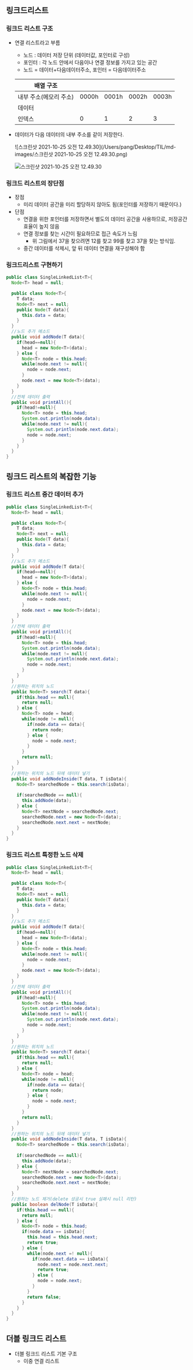 ## 링크드리스트

### 링크드 리스트 구조

* 연결 리스트라고 부름

  * 노드 : 데이터 저장 단위 (데이터값, 포인터로 구성)
  * 포인터 : 각 노드 안에서 다음이나 연결 정보를 가지고 있는 공간
  * 노드 = 데이터+다음데이터주소, 포인터 = 다음데이터주소

  | 배열 구조              |       |       |       |       |
  | ---------------------- | ----- | ----- | ----- | ----- |
  | 내부 주소(메모리 주소) | 0000h | 0001h | 0002h | 0003h |
  | 데이터                 |       |       |       |       |
  | 인덱스                 | 0     | 1     | 2     | 3     |

* 데이터가 다음 데이터의 내부 주소를 같이 저장한다.

  ![스크린샷 2021-10-25 오전 12.49.30](/Users/pang/Desktop/TIL/md-images/스크린샷 2021-10-25 오전 12.49.30.png)
  
  ![스크린샷 2021-10-25 오전 12.49.30](../md-images/%EC%8A%A4%ED%81%AC%EB%A6%B0%EC%83%B7%202021-10-25%20%EC%98%A4%EC%A0%84%2012.49.30.png)

### 링크드 리스트의 장단점

* 장점
  * 미리 데이터 공간을 미리 할당하지 않아도 됨(포인터를 저장하기 때문이다.)
* 단점
  * 연결을 위한 포인터를 저장하면서 별도의 데이터 공간을 사용하므로, 저장공간 효율이 높지 않음
  * 연결 정보를 찾는 시간이 필요하므로 접근 속도가 느림
    * 위 그림에서 37을 찾으려면 12를 찾고 99를 찾고 37을 찾는 방식임.
  * 중간 데이터를 삭제시, 앞 뒤 데이터 연결을 재구성해야 함

### 링크드리스트 구현하기

~~~java
public class SingleLinkedList<T>{
  Node<T> head = null;

  public class Node<T>{
    T data;
    Node<T> next = null;
    public Node(T data){
      this.data = data;
    }
  }
  //노드 추가 메소드
  public void addNode(T data){
    if(head==null){
      head = new Node<T>(data);
    } else {
      Node<T> node = this.head;
      while(node.next != null){
        node = node.next;
      }
      node.next = new Node<T>(data);
    }
  }
  //전체 데이터 출력
  public void printAll(){
    if(head!=null){
      Node<T> node = this.head;
      System.out.println(node.data);
      while(node.next != null){
        System.out.println(node.next.data);
        node = node.next;
      }
    }
  }
}
~~~



## 링크드 리스트의 복잡한 기능

### 링크드 리스트 중간 데이터 추가

~~~java
public class SingleLinkedList<T>{
  Node<T> head = null;

  public class Node<T>{
    T data;
    Node<T> next = null;
    public Node(T data){
      this.data = data;
    }
  }
  //노드 추가 메소드
  public void addNode(T data){
    if(head==null){
      head = new Node<T>(data);
    } else {
      Node<T> node = this.head;
      while(node.next != null){
        node = node.next;
      }
      node.next = new Node<T>(data);
    }
  }
  //전체 데이터 출력
  public void printAll(){
    if(head!=null){
      Node<T> node = this.head;
      System.out.println(node.data);
      while(node.next != null){
        System.out.println(node.next.data);
        node = node.next;
      }
    }
  }
  //원하는 위치의 노드
  public Node<T> search(T data){
    if(this.head == null){
      return null; 
    } else {
      Node<T> node = head;
      while(node != null){
        if(node.data == data){
          return node;
        } else {
          node = node.next;
        }
      }
      return null;
    }
  }
  //원하는 위치의 노드 뒤에 데이터 넣기
  public void addNodeInside(T data, T isData){
    Node<T> searchedNode = this.search(isData);
    
    if(searchedNode == null){
      this.addNode(data);
    } else {
      Node<T> nextNode = searchedNode.next;
      searchedNode.next = new Node<T>(data);
      searchedNode.next.next = nextNode;
    }
  }
}
~~~

### 링크드 리스트 특정한 노드 삭제

~~~java
public class SingleLinkedList<T>{
  Node<T> head = null;

  public class Node<T>{
    T data;
    Node<T> next = null;
    public Node(T data){
      this.data = data;
    }
  }
  //노드 추가 메소드
  public void addNode(T data){
    if(head==null){
      head = new Node<T>(data);
    } else {
      Node<T> node = this.head;
      while(node.next != null){
        node = node.next;
      }
      node.next = new Node<T>(data);
    }
  }
  //전체 데이터 출력
  public void printAll(){
    if(head!=null){
      Node<T> node = this.head;
      System.out.println(node.data);
      while(node.next != null){
        System.out.println(node.next.data);
        node = node.next;
      }
    }
  }
  //원하는 위치의 노드
  public Node<T> search(T data){
    if(this.head == null){
      return null; 
    } else {
      Node<T> node = head;
      while(node != null){
        if(node.data == data){
          return node;
        } else {
          node = node.next;
        }
      }
      return null;
    }
  }
  //원하는 위치의 노드 뒤에 데이터 넣기
  public void addNodeInside(T data, T isData){
    Node<T> searchedNode = this.search(isData);
    
    if(searchedNode == null){
      this.addNode(data);
    } else {
      Node<T> nextNode = searchedNode.next;
      searchedNode.next = new Node<T>(data);
      searchedNode.next.next = nextNode;
    }
  }
  //원하는 노드 제거(delete 성공시 true 실패시 null 리턴)
  public boolean delNode(T isData){
    if(this.head == null){
      return null;
    } else {
      Node<T> node = this.head;
      if(node.data == isData){
        this.head = this.head.next;
        return true;
      } else {
        while(node.next =! null){
          if(node.next.data == isData){
            node.next = node.next.next;
            return true;
          } else {
            node = node.next;
          }
        }
        return false;
      }
    }
  }
}
~~~



## 더블 링크드 리스트

* 더블 링크드 리스트 기본 구조
  * 이중 연결 리스트

